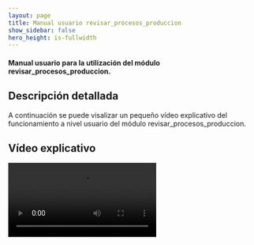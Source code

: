 ```yaml
---
layout: page
title: Manual usuario revisar_procesos_produccion
show_sidebar: false
hero_height: is-fullwidth
---
```


#### Manual usuario para la utilización del módulo revisar_procesos_produccion.

## Descripción detallada

A continuación se puede visalizar un pequeño vídeo explicativo del funcionamiento a nivel usuario del módulo revisar_procesos_produccion.

## Vídeo explicativo

![Video manual usuario](../videos/revisar_procesos_produccion.mp4)